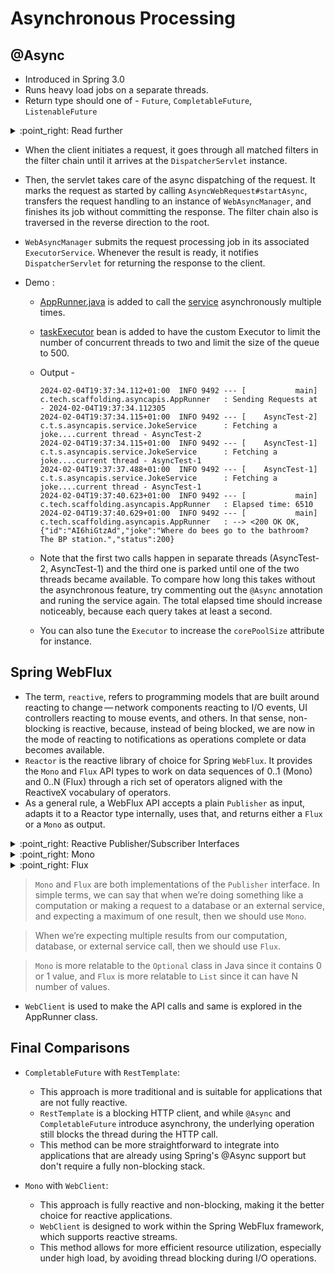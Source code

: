 # Asynchronous Processing

## @Async

- Introduced in Spring 3.0
- Runs heavy load jobs on a separate threads.
- Return type should one of - `Future`, `CompletableFuture`, `ListenableFuture`

<details>

<summary> 
:point_right: Read further
</summary>

**Future**:
- Future class represents a future result of an asynchronous computation. This result will eventually appear in the Future after the processing is complete.

- Example of creating a simple task - 
      
    ```java
     public class SquareCalculator {
    
       private ExecutorService executor = Executors.newSingleThreadExecutor();
    
       public Future<Integer> calculate(Integer input) {        
        return executor.submit(() -> {
            Thread.sleep(1000);
            return input * input;
        });
       }
     }
     ```
  
  - `Callable` is an interface representing a task that returns a result, and has a single `call()` method. Here we’ve created an instance of it using a lambda expression. 
  - Creating an instance of `Callable` doesn’t take us anywhere; we still have to pass this instance to an executor that will take care of starting the task in a new thread, and give us back the valuable `Future` object. That’s where `ExecutorService` comes in.
  - We used the basic `newSingleThreadExecutor()`, which gives us an `ExecutorService` capable of handling a single thread at a time. 
  - Once we have an `ExecutorService` object, we just need to call `submit()`, passing our `Callable` as an argument. Then `submit()` will start the task and return a `FutureTask` object, which is an implementation of the `Future` interface.

    >  Running the above code in 2 parallel threads - \
          private ExecutorService executor = Executors.newFixedThreadPool(2);
        

- Consuming `Future` to see the result -
  - `Future.isDone()` tells us if the executor has finished processing the task. If the task is complete, it will return true; otherwise, it returns false.
    ```java 
       Future<Integer> future = new SquareCalculator().calculate(10);
    
       while(!future.isDone()) {
       System.out.println("Calculating...");
       Thread.sleep(300);
       }
    
       Integer result = future.get();
    ```
        
  - `get()` has an overloaded version that takes a timeout and a TimeUnit as arguments -
        
    ```java 
    Integer result = future.get(500, TimeUnit.MILLISECONDS);
    ```
        
  - The difference between `get(long, TimeUnit)` and `get()` is that the former will throw a `TimeoutException` if the task doesn’t return before the specified timeout period.
  - Suppose we triggered a task, but for some reason, we don’t care about the result anymore. We can use `Future.cancel(boolean)` to tell the executor to stop the operation and interrupt its underlying thread.
        
    ```java 
     Future<Integer> future = new SquareCalculator().calculate(4);
     boolean canceled = future.cancel(true);
    ```
  
**Completable Future**:

- The `Future` interface gives a result of an asynchronous computation, but it do not have any methods to combine these computations or handle possible errors.
- Along with the `Future` interface, `CompletableFuture` **_class_** also implemented the `CompletionStage` interface. This interface defines the contract for an asynchronous computation step that we can combine with other steps.
      
  ```java 
     public Future<String> calculateAsync() throws InterruptedException {
        CompletableFuture<String> completableFuture = new CompletableFuture<>();

        Executors.newCachedThreadPool().submit(() -> {
        Thread.sleep(500);
        completableFuture.complete("Hello");
        return null;
        });

        return completableFuture;
     }
  ```
      
- We simply call the method, receive the `Future` instance, and call the `get` method on it when we’re ready to block for the result.
- If we already know the result of a computation, we can use the static `completedFuture` method with an argument that represents the result of this computation. Consequently, the `get` method of the `Future` will never block, immediately returning this result instead.
      
  ```java 
     Future<String> completableFuture = calculateAsync();
     // ...
     String result = completableFuture.get();
     assertEquals("Hello", result);
  ```
      
  ```java 
     Future<String> completableFuture =
     CompletableFuture.completedFuture("Hello");
     // ...
     String result = completableFuture.get();
     assertEquals("Hello", result);
  ```

</details>

- When the client initiates a request, it goes through all matched filters in the filter chain until it arrives at the `DispatcherServlet` instance. 
- Then, the servlet takes care of the async dispatching of the request. It marks the request as started by calling `AsyncWebRequest#startAsync`, transfers the request handling to an instance of `WebAsyncManager`, and finishes its job without committing the response. The filter chain also is traversed in the reverse direction to the root. 
- `WebAsyncManager` submits the request processing job in its associated `ExecutorService`. Whenever the result is ready, it notifies `DispatcherServlet` for returning the response to the client.
- Demo :

  - [AppRunner.java](https://github.com/Pulin412/tech-scaffoldings/blob/main/async-apis/src/main/java/com/tech/scaffolding/asyncapis/AppRunner.java) is added to call the [service](https://github.com/Pulin412/tech-scaffoldings/blob/main/async-apis/src/main/java/com/tech/scaffolding/asyncapis/service/JokeService.java#L24) asynchronously multiple times.
  - [taskExecutor](https://github.com/Pulin412/tech-scaffoldings/blob/main/async-apis/src/main/java/com/tech/scaffolding/asyncapis/AsyncApisApplication.java#L20) bean is added to have the custom Executor to limit the number of concurrent threads to two and limit the size of the queue to 500.
  - Output -
  
     ```shell
     2024-02-04T19:37:34.112+01:00  INFO 9492 --- [           main] c.tech.scaffolding.asyncapis.AppRunner   : Sending Requests at - 2024-02-04T19:37:34.112305
     2024-02-04T19:37:34.115+01:00  INFO 9492 --- [    AsyncTest-2] c.t.s.asyncapis.service.JokeService      : Fetching a joke....current thread - AsyncTest-2
     2024-02-04T19:37:34.115+01:00  INFO 9492 --- [    AsyncTest-1] c.t.s.asyncapis.service.JokeService      : Fetching a joke....current thread - AsyncTest-1
     2024-02-04T19:37:37.488+01:00  INFO 9492 --- [    AsyncTest-1] c.t.s.asyncapis.service.JokeService      : Fetching a joke....current thread - AsyncTest-1
     2024-02-04T19:37:40.623+01:00  INFO 9492 --- [           main] c.tech.scaffolding.asyncapis.AppRunner   : Elapsed time: 6510
     2024-02-04T19:37:40.629+01:00  INFO 9492 --- [           main] c.tech.scaffolding.asyncapis.AppRunner   : --> <200 OK OK,{"id":"AI6hiGtzAd","joke":"Where do bees go to the bathroom?  The BP station.","status":200}
     ```
  
  - Note that the first two calls happen in separate threads (AsyncTest-2, AsyncTest-1) and the third one is parked until one of the two threads became available. To compare how long this takes without the asynchronous feature, try commenting out the `@Async` annotation and runing the service again. The total elapsed time should increase noticeably, because each query takes at least a second. 
  - You can also tune the `Executor` to increase the `corePoolSize` attribute for instance.


## Spring WebFlux

- The term, `reactive`, refers to programming models that are built around reacting to change — network components reacting to I/O events, UI controllers reacting to mouse events, and others. In that sense, non-blocking is reactive, because, instead of being blocked, we are now in the mode of reacting to notifications as operations complete or data becomes available.
- `Reactor` is the reactive library of choice for Spring `WebFlux`. It provides the `Mono` and `Flux` API types to work on data sequences of 0..1 (Mono) and 0..N (Flux) through a rich set of operators aligned with the ReactiveX vocabulary of operators.
- As a general rule, a WebFlux API accepts a plain `Publisher` as input, adapts it to a Reactor type internally, uses that, and returns either a `Flux` or a `Mono` as output.

<details>
<summary> 
:point_right: Reactive Publisher/Subscriber Interfaces
</summary>

- To build a `Flow`, we can use three main abstractions and compose them into asynchronous processing logic.
- Every `Flow` needs to process events that are published to it by a `Publisher` instance; the Publisher has one method – `subscribe()`.
- The receiver of messages needs to implement the `Subscriber` interface. This has four methods that need to be overridden – `onSubscribe(), onNext(), onError(), onComplete()`.
- If we want to transform incoming message and pass it further to the next `Subscriber`, we need to implement the `Processor` interface.
- Publisher/Subscriber Implementation : 

  - The onSubscribe() method is called before processing starts
      ```java
      public class EndSubscriber<T> implements Subscriber<T> {
          private Subscription subscription;
          public List<T> consumedElements = new LinkedList<>();
  
          @Override
          public void onSubscribe(Subscription subscription) {
              this.subscription = subscription;
              subscription.request(1);
          }
      }
      ```
    
  - onNext() – this is called whenever the Publisher publishes a new message:
     ```java 
     @Override
     public void onNext(T item) {
      System.out.println("Got : " + item);
      consumedElements.add(item);
      subscription.request(1);
     }
    ```
  > When we started the subscription in the `onSubscribe()` method and when we processed a message we need to call the `request()` method on the Subscription to signal that the current Subscriber is ready to consume more messages.

  - onError() – which is called whenever some exception will be thrown in the processing, as well as onComplete() – called when the Publisher is closed:
    ```java 
      @Override
      public void onError(Throwable t) {
       t.printStackTrace();
      }
  
      @Override
      public void onComplete() {
       System.out.println("Done");
      }
    ```

  - Test the Producer flow : 
  ```java 
  @Test
  public void whenSubscribeToIt_thenShouldConsumeAll()
  throws InterruptedException {

    // given
    SubmissionPublisher<String> publisher = new SubmissionPublisher<>();
    EndSubscriber<String> subscriber = new EndSubscriber<>();
    publisher.subscribe(subscriber);
    List<String> items = List.of("1", "x", "2", "x", "3", "x");

    // when
    assertThat(publisher.getNumberOfSubscribers()).isEqualTo(1);
    items.forEach(publisher::submit);
    publisher.close();

    // then
     await().atMost(1000, TimeUnit.MILLISECONDS)
       .until(
         () -> assertThat(subscriber.consumedElements)
         .containsExactlyElementsOf(items)
     );
  }
  ```
  > `SubmissionPublisher` class – a construct from the `java.util.concurrent` – which implements the `Publisher` interface.
  
  > We’re calling the `close()` method on the instance of the `Publisher`. It will invoke `onComplete()` callback underneath on every `Subscriber` of the given `Publisher`.  

</details>

<details>
<summary> 
:point_right: Mono
</summary>

- `Mono` is a special type of `Publisher`. 
- A Mono object represents a single or empty value. This means it can emit only one value at most for the `onNext()` request and then terminates with the `onComplete()` signal. In case of failure, it only emits a single `onError()` signal.

- Example : 
  ```java 
  @Test
  public void givenMonoPublisher_whenSubscribeThenReturnSingleValue() {
      Mono<String> helloMono = Mono.just("Hello");
      StepVerifier.create(helloMono)
        .expectNext("Hello")
        .expectComplete()
        .verify();
  }
  ```
- When `helloMono` is subscribed, it emits only one value and then sends the signal of completion.

</details>

<details>
<summary> 
:point_right: Flux
</summary>

- `Flux` is a standard `Publisher` that represents 0 to N asynchronous sequence values. 
- This means that it can emit 0 to many values, possibly infinite values for `onNext()` requests, and then terminates with either a completion or an error signal.

- Example: 
  ```java 
  @Test
  public void givenFluxPublisher_whenSubscribedThenReturnMultipleValues() {
      Flux<String> stringFlux = Flux.just("Hello", "Baeldung");
      StepVerifier.create(stringFlux)
        .expectNext("Hello")
        .expectNext("Baeldung")
        .expectComplete()
        .verify();
  }
  ```

</details>

> `Mono` and `Flux` are both implementations of the `Publisher` interface. In simple terms, we can say that when we’re doing something like a computation or making a request to a database or an external service, and expecting a maximum of one result, then we should use `Mono`. 

> When we’re expecting multiple results from our computation, database, or external service call, then we should use `Flux`.

> `Mono` is more relatable to the `Optional` class in Java since it contains 0 or 1 value, and `Flux` is more relatable to `List` since it can have N number of values.

- `WebClient` is used to make the API calls and same is explored in the AppRunner class.
 

## Final Comparisons

- `CompletableFuture` with `RestTemplate`: 
  - This approach is more traditional and is suitable for applications that are not fully reactive. 
  - `RestTemplate` is a blocking HTTP client, and while `@Async` and `CompletableFuture` introduce asynchrony, the underlying operation still blocks the thread during the HTTP call. 
  - This method can be more straightforward to integrate into applications that are already using Spring's @Async support but don't require a fully non-blocking stack.


- `Mono` with `WebClient`: 
  - This approach is fully reactive and non-blocking, making it the better choice for reactive applications. 
  - `WebClient` is designed to work within the Spring WebFlux framework, which supports reactive streams. 
  - This method allows for more efficient resource utilization, especially under high load, by avoiding thread blocking during I/O operations.
